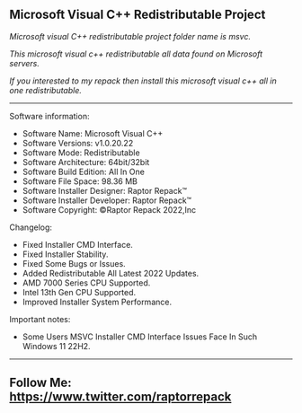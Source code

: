 Microsoft Visual C++ Redistributable Project
--------------------------------------------------------------------------------------------------------------------
*Microsoft visual C++ redistributable project folder name  is msvc.*

*This microsoft visual c++ redistributable all data found on Microsoft servers.*

*If you interested to my repack then install this microsoft visual c++ all in one redistributable.*

--------------------------------------------------------------------------------------------------------------------

Software information:
- Software Name: Microsoft Visual C++
- Software Versions: v1.0.20.22
- Software Mode: Redistributable
- Software Architecture: 64bit/32bit
- Software Build Edition: All In One
- Software File Space: 98.36 MB
- Software Installer Designer: Raptor Repack™
- Software Installer Developer: Raptor Repack™
- Software Copyright: ©Raptor Repack 2022,Inc

Changelog:
- Fixed Installer CMD Interface.
- Fixed Installer Stability.
- Fixed Some Bugs or Issues.
- Added Redistributable All Latest 2022 Updates.
- AMD 7000 Series CPU Supported.
- Intel 13th Gen CPU Supported.
- Improved Installer System Performance.

Important notes:
- Some Users MSVC Installer CMD Interface Issues Face In Such Windows 11 22H2.
--------------------------------------------------------------------------------------------------------------------
Follow Me: https://www.twitter.com/raptorrepack
--------------------------------------------------------------------------------------------------------------------
